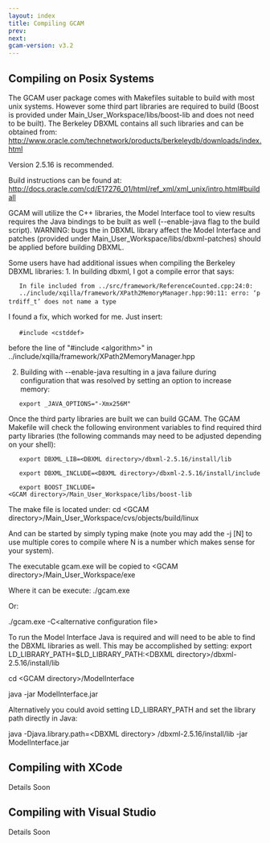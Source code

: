 ```yaml
---
layout: index
title: Compiling GCAM
prev: 
next:
gcam-version: v3.2 
---
```


Compiling on Posix Systems
--------------------------

The GCAM user package comes with Makefiles suitable to build with most unix systems. However some third part libraries are required to build (Boost is provided under Main\_User\_Workspace/libs/boost-lib and does not need to be built). The Berkeley DBXML contains all such libraries and can be obtained from: <http://www.oracle.com/technetwork/products/berkeleydb/downloads/index.html>

Version 2.5.16 is recommended.

Build instructions can be found at: <http://docs.oracle.com/cd/E17276_01/html/ref_xml/xml_unix/intro.html#buildall>

GCAM will utilize the C++ libraries, the Model Interface tool to view results requires the Java bindings to be built as well (--enable-java flag to the build script). WARNING: bugs the in DBXML library affect the Model Interface and patches (provided under Main\_User\_Workspace/libs/dbxml-patches) should be applied before building DBXML.

Some users have had additional issues when compiling the Berkeley DBXML libraries: 1. In building dbxml, I got a compile error that says:

`   In file included from ../src/framework/ReferenceCounted.cpp:24:0:`
`   ../include/xqilla/framework/XPath2MemoryManager.hpp:90:11: erro: ‘ptrdiff_t’ does not name a type`
`   `

I found a fix, which worked for me. Just insert:

`   #include <cstddef>`
`   `

before the line of "\#include &lt;algorithm&gt;" in ../include/xqilla/framework/XPath2MemoryManager.hpp

2. Building with --enable-java resulting in a java failure during configuration that was resolved by setting an option to increase memory:

`   export _JAVA_OPTIONS="-Xmx256M"`

Once the third party libraries are built we can build GCAM. The GCAM Makefile will check the following environment variables to find required third party libraries (the following commands may need to be adjusted depending on your shell):

`   export DBXML_LIB=<DBXML directory>/dbxml-2.5.16/install/lib`

`   export DBXML_INCLUDE=<DBXML directory>/dbxml-2.5.16/install/include`

`   export BOOST_INCLUDE=<GCAM directory>/Main_User_Workspace/libs/boost-lib`

The make file is located under: cd &lt;GCAM directory&gt;/Main\_User\_Workspace/cvs/objects/build/linux

And can be started by simply typing make (note you may add the -j \[N\] to use multiple cores to compile where N is a number which makes sense for your system).

The executable gcam.exe will be copied to &lt;GCAM directory&gt;/Main\_User\_Workspace/exe

Where it can be execute: ./gcam.exe

Or:

./gcam.exe -C&lt;alternative configuration file&gt;

To run the Model Interface Java is required and will need to be able to find the DBXML libraries as well. This may be accomplished by setting: export LD\_LIBRARY\_PATH=$LD\_LIBRARY\_PATH:&lt;DBXML directory&gt;/dbxml-2.5.16/install/lib

cd &lt;GCAM directory&gt;/ModelInterface

java -jar ModelInterface.jar

Alternatively you could avoid setting LD\_LIBRARY\_PATH and set the library path directly in Java:

java -Djava.library.path=&lt;DBXML directory&gt; /dbxml-2.5.16/install/lib -jar ModelInterface.jar

Compiling with XCode
--------------------

Details Soon

Compiling with Visual Studio
----------------------------

Details Soon

